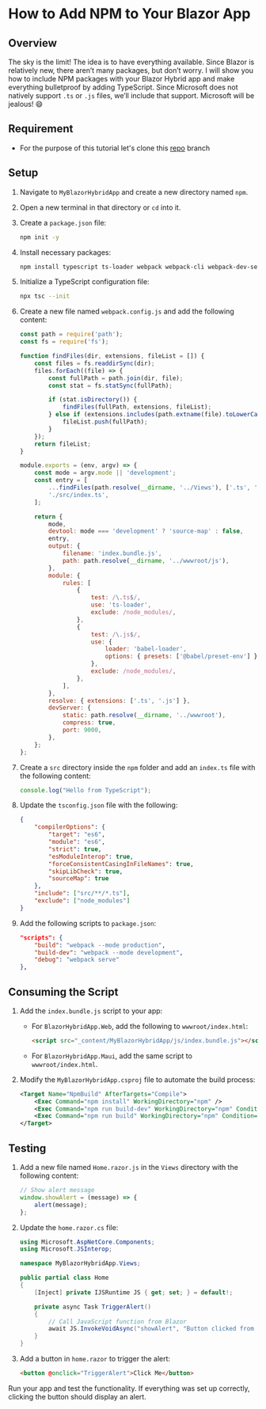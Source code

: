 
# How to Add NPM to Your Blazor App

## Overview
The sky is the limit! The idea is to have everything available. Since Blazor is relatively new, there aren’t many packages, but don’t worry. I will show you how to include NPM packages with your Blazor Hybrid app and make everything bulletproof by adding TypeScript. Since Microsoft does not natively support `.ts` or `.js` files, we’ll include that support. Microsoft will be jealous! 😄

## Requirement
- For the purpose of this tutorial let's clone this [repo](https://github.com/JerryUrena/Set-Up-a-Blazor-Hybrid-Project-from-Scratch-with-MAUI-and-WebAssembly/tree/Dependency-Injection) branch

## Setup

1. Navigate to `MyBlazorHybridApp` and create a new directory named `npm`.
2. Open a new terminal in that directory or `cd` into it.
3. Create a `package.json` file:
   ```bash
   npm init -y
   ```
4. Install necessary packages:
   ```bash
   npm install typescript ts-loader webpack webpack-cli webpack-dev-server babel-loader @babel/core @babel/preset-env --save-dev
   ```
5. Initialize a TypeScript configuration file:
   ```bash
   npx tsc --init
   ```
6. Create a new file named `webpack.config.js` and add the following content:
   ```javascript
   const path = require('path');
   const fs = require('fs');

   function findFiles(dir, extensions, fileList = []) {
       const files = fs.readdirSync(dir);
       files.forEach((file) => {
           const fullPath = path.join(dir, file);
           const stat = fs.statSync(fullPath);

           if (stat.isDirectory()) {
               findFiles(fullPath, extensions, fileList);
           } else if (extensions.includes(path.extname(file).toLowerCase())) {
               fileList.push(fullPath);
           }
       });
       return fileList;
   }

   module.exports = (env, argv) => {
       const mode = argv.mode || 'development';
       const entry = [
           ...findFiles(path.resolve(__dirname, '../Views'), ['.ts', '.js', '.razor.ts', '.razor.js']),
           './src/index.ts',
       ];

       return {
           mode,
           devtool: mode === 'development' ? 'source-map' : false,
           entry,
           output: {
               filename: 'index.bundle.js',
               path: path.resolve(__dirname, '../wwwroot/js'),
           },
           module: {
               rules: [
                   {
                       test: /\.ts$/,
                       use: 'ts-loader',
                       exclude: /node_modules/,
                   },
                   {
                       test: /\.js$/,
                       use: {
                           loader: 'babel-loader',
                           options: { presets: ['@babel/preset-env'] },
                       },
                       exclude: /node_modules/,
                   },
               ],
           },
           resolve: { extensions: ['.ts', '.js'] },
           devServer: {
               static: path.resolve(__dirname, '../wwwroot'),
               compress: true,
               port: 9000,
           },
       };
   };
   ```

7. Create a `src` directory inside the `npm` folder and add an `index.ts` file with the following content:
   ```javascript
   console.log("Hello from TypeScript");
   ```

8. Update the `tsconfig.json` file with the following:
   ```json
   {
       "compilerOptions": {
           "target": "es6",
           "module": "es6",
           "strict": true,
           "esModuleInterop": true,
           "forceConsistentCasingInFileNames": true,
           "skipLibCheck": true,
           "sourceMap": true
       },
       "include": ["src/**/*.ts"],
       "exclude": ["node_modules"]
   }
   ```

9. Add the following scripts to `package.json`:
   ```json
   "scripts": {
       "build": "webpack --mode production",
       "build-dev": "webpack --mode development",
       "debug": "webpack serve"
   },
   ```

## Consuming the Script

1. Add the `index.bundle.js` script to your app:
   - For `BlazorHybridApp.Web`, add the following to `wwwroot/index.html`:
     ```html
     <script src="_content/MyBlazorHybridApp/js/index.bundle.js"></script>
     ```
   - For `BlazorHybridApp.Maui`, add the same script to `wwwroot/index.html`.

2. Modify the `MyBlazorHybridApp.csproj` file to automate the build process:
   ```xml
   <Target Name="NpmBuild" AfterTargets="Compile">
       <Exec Command="npm install" WorkingDirectory="npm" />
       <Exec Command="npm run build-dev" WorkingDirectory="npm" Condition="'$(Configuration)' == 'Debug'" />
       <Exec Command="npm run build" WorkingDirectory="npm" Condition="'$(Configuration)' == 'Release'" />
   </Target>
   ```

## Testing

1. Add a new file named `Home.razor.js` in the `Views` directory with the following content:
   ```javascript
   // Show alert message
   window.showAlert = (message) => {
       alert(message);
   };
   ```

2. Update the `home.razor.cs` file:
   ```csharp
   using Microsoft.AspNetCore.Components;
   using Microsoft.JSInterop;

   namespace MyBlazorHybridApp.Views;

   public partial class Home
   {
       [Inject] private IJSRuntime JS { get; set; } = default!;

       private async Task TriggerAlert()
       {
           // Call JavaScript function from Blazor
           await JS.InvokeVoidAsync("showAlert", "Button clicked from Razor component!");
       }
   }
   ```

3. Add a button in `home.razor` to trigger the alert:
   ```html
   <button @onclick="TriggerAlert">Click Me</button>
   ```

Run your app and test the functionality. If everything was set up correctly, clicking the button should display an alert.
